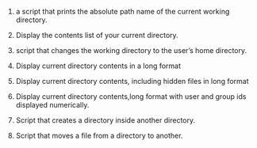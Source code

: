 1. a script that prints the absolute path name of the current working directory.

2. Display the contents list of your current directory.

3. script that changes the working directory to the user’s home directory.

4. Display current directory contents in a long format

5. Display current directory contents, including hidden files in long format

6. Display current directory contents,long format with user and group ids displayed numerically.

7. Script that creates a directory inside another directory.

8. Script that moves a file from a directory to another. 
